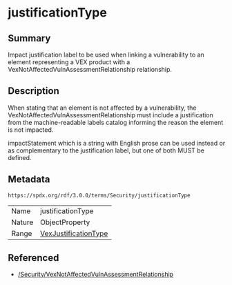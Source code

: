 <!-- Automatically generated by spec-parser v2.3.0 on 2024-07-16T15:00:52.540788+00:00 -->
<!-- SPDX-License-Identifier: Community-Spec-1.0 -->

# justificationType

## Summary

Impact justification label to be used when linking a vulnerability to an element
representing a VEX product with a VexNotAffectedVulnAssessmentRelationship
relationship.


## Description

When stating that an element is not affected by a vulnerability, the
VexNotAffectedVulnAssessmentRelationship must include a justification from the
machine-readable labels catalog informing the reason the element is not impacted.

impactStatement which is a string with English prose can be used instead or as
complementary to the justification label, but one of both MUST be defined.


## Metadata

`https://spdx.org/rdf/3.0.0/terms/Security/justificationType`


| | |
|---|---|
| Name | justificationType |
| Nature | ObjectProperty |
| Range | [VexJustificationType](../Vocabularies/VexJustificationType.md) |




## Referenced

- [/Security/VexNotAffectedVulnAssessmentRelationship](../../Security/Classes/VexNotAffectedVulnAssessmentRelationship.md)

